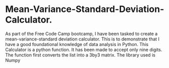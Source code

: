 # Mean-Variance-Standard-Deviation-Calculator.
As part of the Free Code Camp bootcamp, I have been tasked to create a mean-variance-standard deviation calculator.
This is to demonstrate that I have a good foundational knowledge of data analysis in Python.
This Calculator is a python function.
It has been made to accept only nine digits.
The function first converts the list into a 3by3 matrix.
The library used is Numpy
